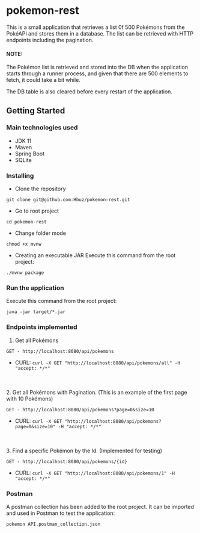 # pokemon-rest
This is a small application that retrieves a list 0f 500 Pokémons from the PokéAPI and stores them in a database.
The list can be retrieved with HTTP endpoints including the pagination.

#### NOTE:
The Pokémon list is retrieved and stored into the DB when the application starts through a runner process, and given that there are 500 elements to fetch, it could take a bit while.

The DB table is also cleared before every restart of the application.

## Getting Started


### Main technologies used
 - JDK 11
 - Maven
 - Spring Boot
 - SQLite


### Installing
* Clone the repository
```
git clone git@github.com:Hbuz/pokemon-rest.git
```

* Go to root project
```
cd pokemon-rest
```

* Change folder mode
```
chmod +x mvnw
```

* Creating an executable JAR
Execute this command from the root project:
```
./mvnw package
```

### Run the application
Execute this command from the root project:
```
java -jar target/*.jar
```

### Endpoints implemented
1. Get all Pokémons
```
GET - http://localhost:8080/api/pokemons
```
- CURL:
`
curl -X GET "http://localhost:8080/api/pokemons/all" -H "accept: */*"
`

<br/><br/>
2. Get all Pokémons with Pagination. (This is an example of the first page with 10 Pokémons)
```
GET - http://localhost:8080/api/pokemons?page=0&size=10
```
- CURL:
`
curl -X GET "http://localhost:8080/api/pokemons?page=0&size=10" -H "accept: */*"
`

<br/><br/>
3. Find a specific Pokémon by the Id. (Implemented for testing)
```
GET - http://localhost:8080/api/pokemons/{id}
```
- CURL:
`
curl -X GET "http://localhost:8080/api/pokemons/1" -H "accept: */*"
`

### Postman
A postman collection has been added to the root project. It can be imported and used in Postman to test the application: 

```pokemon API.postman_collection.json```

